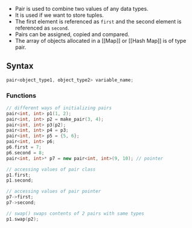 - Pair is used to combine two values of any data types.
- It is used if we want to store tuples.
- The first element is referenced as `first` and the second element is referenced as `second`.
- Pairs can be assigned, copied and compared.
- The array of objects allocated in a [[Map]] or [[Hash Map]] is of type pair.
## Syntax
```cpp
pair<object_type1, object_type2> variable_name;
```

### Functions
```cpp
// different ways of initializing pairs
pair<int, int> p1(1, 2);
pair<int, int> p2 = make_pair(3, 4);
pair<int, int> p3(p2);
pair<int, int> p4 = p3;
pair<int, int> p5 = {5, 6};
pair<int, int> p6;
p6.first = 7;
p6.second = 8;
pair<int, int>* p7 = new pair<int, int>(9, 10); // pointer

// accessing values of pair class
p1.first;
p1.second;

// accessing values of pair pointer
p7->first;
p7->second;

// swap() swaps contents of 2 pairs with same types
p1.swap(p2);
```